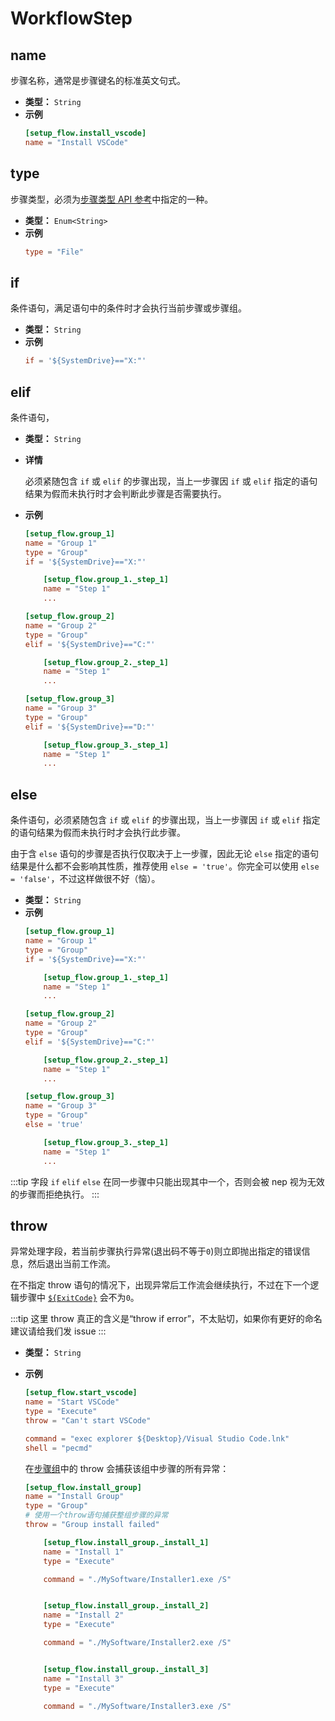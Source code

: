 # WorkflowStep

## name
步骤名称，通常是步骤键名的标准英文句式。
- **类型：** `String`
- **示例**
    ```toml
    [setup_flow.install_vscode]
    name = "Install VSCode"
    ```

## type
步骤类型，必须为[步骤类型 API 参考](api.md#步骤类型)中指定的一种。
- **类型：** `Enum<String>`
- **示例**
    ```toml
    type = "File"
    ```

## if
条件语句，满足语句中的条件时才会执行当前步骤或步骤组。
- **类型：** `String`
- **示例**
    ```toml
    if = '${SystemDrive}=="X:"'
    ```

## elif
条件语句，
- **类型：** `String`
- **详情** 

    必须紧随包含 `if` 或 `elif` 的步骤出现，当上一步骤因 `if` 或 `elif` 指定的语句结果为假而未执行时才会判断此步骤是否需要执行。
- **示例**
    ```toml
    [setup_flow.group_1]
    name = "Group 1"
    type = "Group"
    if = '${SystemDrive}=="X:"'

        [setup_flow.group_1._step_1]
        name = "Step 1"
        ...

    [setup_flow.group_2]
    name = "Group 2"
    type = "Group"
    elif = '${SystemDrive}=="C:"'

        [setup_flow.group_2._step_1]
        name = "Step 1"
        ...

    [setup_flow.group_3]
    name = "Group 3"
    type = "Group"
    elif = '${SystemDrive}=="D:"'

        [setup_flow.group_3._step_1]
        name = "Step 1"
        ...
    ```

## else
条件语句，必须紧随包含 `if` 或 `elif` 的步骤出现，当上一步骤因 `if` 或 `elif` 指定的语句结果为假而未执行时才会执行此步骤。

由于含 `else` 语句的步骤是否执行仅取决于上一步骤，因此无论 `else` 指定的语句结果是什么都不会影响其性质，推荐使用 `else = 'true'`。你完全可以使用 `else = 'false'`，不过这样做很不好（恼）。
- **类型：** `String`
- **示例**
    ```toml
    [setup_flow.group_1]
    name = "Group 1"
    type = "Group"
    if = '${SystemDrive}=="X:"'

        [setup_flow.group_1._step_1]
        name = "Step 1"
        ...

    [setup_flow.group_2]
    name = "Group 2"
    type = "Group"
    elif = '${SystemDrive}=="C:"'

        [setup_flow.group_2._step_1]
        name = "Step 1"
        ...

    [setup_flow.group_3]
    name = "Group 3"
    type = "Group"
    else = 'true'

        [setup_flow.group_3._step_1]
        name = "Step 1"
        ...
    ```

:::tip
字段 `if` `elif` `else` 在同一步骤中只能出现其中一个，否则会被 nep 视为无效的步骤而拒绝执行。
:::

## throw
异常处理字段，若当前步骤执行异常(退出码不等于`0`)则立即抛出指定的错误信息，然后退出当前工作流。

在不指定 throw 语句的情况下，出现异常后工作流会继续执行，不过在下一个逻辑步骤中 [`${ExitCode}`](#exitcode) 会不为`0`。

:::tip
这里 throw 真正的含义是“throw if error”，不太贴切，如果你有更好的命名建议请给我们发 issue
:::
- **类型：** `String`
- **示例**
    ```toml
    [setup_flow.start_vscode]
    name = "Start VSCode"
    type = "Execute"
    throw = "Can't start VSCode"

    command = "exec explorer ${Desktop}/Visual Studio Code.lnk"
    shell = "pecmd"
    ```

    在[步骤组](api.md#group)中的 throw 会捕获该组中步骤的所有异常：
    ```toml
    [setup_flow.install_group]
    name = "Install Group"
    type = "Group"
    # 使用一个throw语句捕获整组步骤的异常
    throw = "Group install failed"

        [setup_flow.install_group._install_1]
        name = "Install 1"
        type = "Execute"

        command = "./MySoftware/Installer1.exe /S"


        [setup_flow.install_group._install_2]
        name = "Install 2"
        type = "Execute"

        command = "./MySoftware/Installer2.exe /S"


        [setup_flow.install_group._install_3]
        name = "Install 3"
        type = "Execute"

        command = "./MySoftware/Installer3.exe /S"
    ```